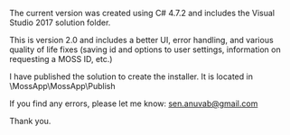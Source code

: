 ﻿The current version was created using C# 4.7.2 and includes the Visual Studio 2017 solution folder. 

This is version 2.0 and includes a better UI, error handling, and various quality of life fixes (saving id and options to user settings, information on requesting a MOSS ID, etc.)

I have published the solution to create the installer. It is located in \MossApp\MossApp\Publish

If you find any errors, please let me know: sen.anuvab@gmail.com

Thank you.   
